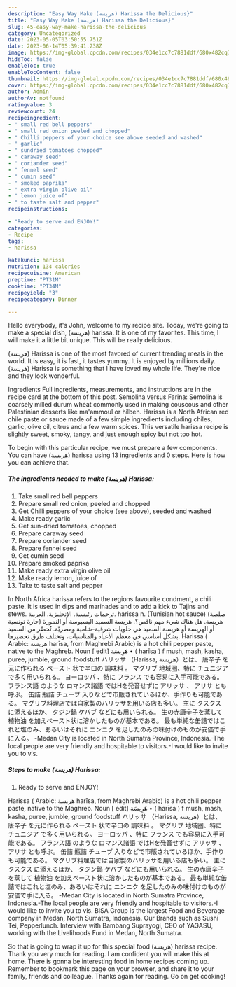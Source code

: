 ```yaml
---
description: "Easy Way Make (هريسة) Harissa the Delicious}"
title: "Easy Way Make (هريسة) Harissa the Delicious}"
slug: 45-easy-way-make-harissa-the-delicious
category: Uncategorized
date: 2023-05-05T03:50:55.751Z
date: 2023-06-14T05:39:41.238Z
image: https://img-global.cpcdn.com/recipes/034e1cc7c7881ddf/680x482cq70/هريسة-harissa-recipe-main-photo.jpg
hideToc: false
enableToc: true
enableTocContent: false
thumbnail: https://img-global.cpcdn.com/recipes/034e1cc7c7881ddf/680x482cq70/هريسة-harissa-recipe-main-photo.jpg
cover: https://img-global.cpcdn.com/recipes/034e1cc7c7881ddf/680x482cq70/هريسة-harissa-recipe-main-photo.jpg
author: Admin
authorAv: notfound
ratingvalue: 3
reviewcount: 24
recipeingredient:
- " small red bell peppers"
- " small red onion peeled and chopped"
- " Chilli peppers of your choice see above seeded and washed"
- " garlic"
- " sundried tomatoes chopped"
- " caraway seed"
- " coriander seed"
- " fennel seed"
- " cumin seed"
- " smoked paprika"
- " extra virgin olive oil"
- " lemon juice of"
- " to taste salt and pepper"
recipeinstructions:

- "Ready to serve and ENJOY!"
categories:
- Recipe
tags:
- harissa

katakunci: harissa 
nutrition: 134 calories
recipecuisine: American
preptime: "PT31M"
cooktime: "PT34M"
recipeyield: "3"
recipecategory: Dinner

---
```



Hello everybody, it's John, welcome to my recipe site. Today, we're going to make a special dish, (هريسة) harissa. It is one of my favorites. This time, I will make it a little bit unique. This will be really delicious.

(هريسة) Harissa is one of the most favored of current trending meals in the world. It is easy, it is fast, it tastes yummy. It is enjoyed by millions daily. (هريسة) Harissa is something that I have loved my whole life. They're nice and they look wonderful.

Ingredients Full ingredients, measurements, and instructions are in the recipe card at the bottom of this post. Semolina versus Farina: Semolina is coarsely milled durum wheat commonly used in making couscous and other Palestinian desserts like ma&#39;ammoul or hilbeh. Harissa is a North African red chile paste or sauce made of a few simple ingredients including chiles, garlic, olive oil, citrus and a few warm spices. This versatile harissa recipe is slightly sweet, smoky, tangy, and just enough spicy but not too hot.


To begin with this particular recipe, we must prepare a few components. You can have (هريسة) harissa using 13 ingredients and 0 steps. Here is how you can achieve that.

<!--inarticleads1-->

##### The ingredients needed to make (هريسة) Harissa:

1. Take  small red bell peppers
1. Prepare  small red onion, peeled and chopped
1. Get  Chilli peppers of your choice (see above), seeded and washed
1. Make ready  garlic
1. Get  sun-dried tomatoes, chopped
1. Prepare  caraway seed
1. Prepare  coriander seed
1. Prepare  fennel seed
1. Get  cumin seed
1. Prepare  smoked paprika
1. Make ready  extra virgin olive oil
1. Make ready  lemon, juice of
1. Take  to taste salt and pepper


In North Africa harissa refers to the regions favourite condment, a chili paste. It is used in dips and marinades and to add a kick to Tajins and stews. ترجمات رئيسية. الإنجليزية. العربية. harissa n. (Tunisian hot sauce) (صلصة حارة تونسية) هريسة. هل هناك شيء مهم ناقص؟. هريسة السميد البسبوسة أو النمورة أو الهريسة أو هريسة السميد هي حلويات شرقية-شامية ومصريّة. تُحضّر من السميد بشكل أساسي في معظم الأعياد والمناسبات، وتختلف طرق تحضيرها. Harissa ( Arabic: هريسة harīsa, from Maghrebi Arabic) is a hot chili pepper paste, native to the Maghreb. Noun [ edit] هَرِيسَة • ( harīsa ) f mush, mash, kasha, puree, jumble, ground foodstuff ハリッサ （Harissa, هريسة）とは、 唐辛子 を元に作られる ペースト 状で辛口の 調味料 。 マグリブ 地域圏、特に チュニジア で多く用いられる。 ヨーロッパ 、特に フランス でも容易に入手可能である。 フランス語 のような ロマンス諸語 ではHを発音せずに アリッサ 、 アリサ とも呼ぶ。 缶詰 瓶詰 チューブ 入りなどで市販されているほか、手作りも可能である。 マグリブ料理店では自家製のハリッサを用いる店も多い。 主に クスクス に添えるほか、 タジン鍋 ケバブ などにも用いられる。 生の赤唐辛子を蒸して 植物油 を加えペースト状に溶かしたものが基本である。 最も単純な缶詰ではこれと塩のみ、あるいはそれに ニンニク を足したのみの味付けのものが安価で手に入る。 -Medan City is located in North Sumatra Province, Indonesia.-The local people are very friendly and hospitable to visitors.-I would like to invite you to vis. 

<!--inarticleads2-->

##### Steps to make (هريسة) Harissa:


1. Ready to serve and ENJOY!

Harissa ( Arabic: هريسة harīsa, from Maghrebi Arabic) is a hot chili pepper paste, native to the Maghreb. Noun [ edit] هَرِيسَة • ( harīsa ) f mush, mash, kasha, puree, jumble, ground foodstuff ハリッサ （Harissa, هريسة）とは、 唐辛子 を元に作られる ペースト 状で辛口の 調味料 。 マグリブ 地域圏、特に チュニジア で多く用いられる。 ヨーロッパ 、特に フランス でも容易に入手可能である。 フランス語 のような ロマンス諸語 ではHを発音せずに アリッサ 、 アリサ とも呼ぶ。 缶詰 瓶詰 チューブ 入りなどで市販されているほか、手作りも可能である。 マグリブ料理店では自家製のハリッサを用いる店も多い。 主に クスクス に添えるほか、 タジン鍋 ケバブ などにも用いられる。 生の赤唐辛子を蒸して 植物油 を加えペースト状に溶かしたものが基本である。 最も単純な缶詰ではこれと塩のみ、あるいはそれに ニンニク を足したのみの味付けのものが安価で手に入る。 -Medan City is located in North Sumatra Province, Indonesia.-The local people are very friendly and hospitable to visitors.-I would like to invite you to vis. BISA Group is the largest Food and Beverage company in Medan, North Sumatra, Indonesia. Our Brands such as Sushi Tei, Pepperlunch. Interview with Bambang Suprayogi, CEO of YAGASU, working with the Livelihoods Fund in Medan, North Sumatra. 

So that is going to wrap it up for this special food (هريسة) harissa recipe. Thank you very much for reading. I am confident you will make this at home. There is gonna be interesting food in home recipes coming up. Remember to bookmark this page on your browser, and share it to your family, friends and colleague. Thanks again for reading. Go on get cooking!
